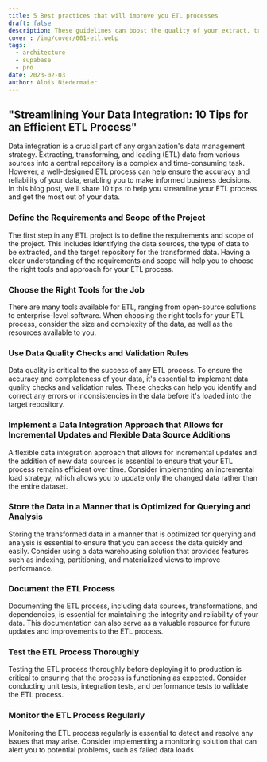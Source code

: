 ```yaml
---
title: 5 Best practices that will improve you ETL processes
draft: false
description: These guidelines can boost the quality of your extract, transform and load pipelines
cover : /img/cover/001-etl.webp
tags:
  - architecture
  - supabase
  - pro
date: 2023-02-03
author: Alois Niedermaier
---
```


## "Streamlining Your Data Integration: 10 Tips for an Efficient ETL Process"

Data integration is a crucial part of any organization's data management strategy. Extracting, transforming, and loading (ETL) data from various sources into a central repository is a complex and time-consuming task. However, a well-designed ETL process can help ensure the accuracy and reliability of your data, enabling you to make informed business decisions. In this blog post, we'll share 10 tips to help you streamline your ETL process and get the most out of your data.

### Define the Requirements and Scope of the Project
The first step in any ETL project is to define the requirements and scope of the project. This includes identifying the data sources, the type of data to be extracted, and the target repository for the transformed data. Having a clear understanding of the requirements and scope will help you to choose the right tools and approach for your ETL process.

### Choose the Right Tools for the Job
There are many tools available for ETL, ranging from open-source solutions to enterprise-level software. When choosing the right tools for your ETL process, consider the size and complexity of the data, as well as the resources available to you.

### Use Data Quality Checks and Validation Rules
Data quality is critical to the success of any ETL process. To ensure the accuracy and completeness of your data, it's essential to implement data quality checks and validation rules. These checks can help you identify and correct any errors or inconsistencies in the data before it's loaded into the target repository.

### Implement a Data Integration Approach that Allows for Incremental Updates and Flexible Data Source Additions
A flexible data integration approach that allows for incremental updates and the addition of new data sources is essential to ensure that your ETL process remains efficient over time. Consider implementing an incremental load strategy, which allows you to update only the changed data rather than the entire dataset.

### Store the Data in a Manner that is Optimized for Querying and Analysis
Storing the transformed data in a manner that is optimized for querying and analysis is essential to ensure that you can access the data quickly and easily. Consider using a data warehousing solution that provides features such as indexing, partitioning, and materialized views to improve performance.

### Document the ETL Process
Documenting the ETL process, including data sources, transformations, and dependencies, is essential for maintaining the integrity and reliability of your data. This documentation can also serve as a valuable resource for future updates and improvements to the ETL process.

### Test the ETL Process Thoroughly
Testing the ETL process thoroughly before deploying it to production is critical to ensuring that the process is functioning as expected. Consider conducting unit tests, integration tests, and performance tests to validate the ETL process.

### Monitor the ETL Process Regularly
Monitoring the ETL process regularly is essential to detect and resolve any issues that may arise. Consider implementing a monitoring solution that can alert you to potential problems, such as failed data loads